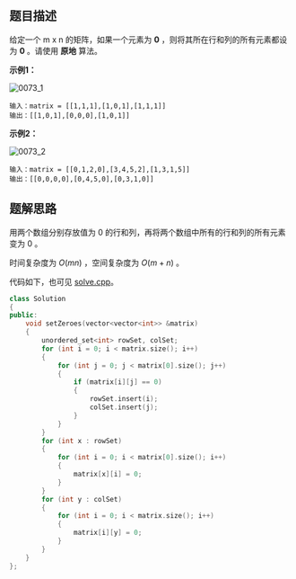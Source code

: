 ## 题目描述

给定一个 m x n 的矩阵，如果一个元素为 **0** ，则将其所在行和列的所有元素都设为 **0** 。请使用 **原地** 算法。

**示例1：**

![0073_1](https://assets.leetcode.com/uploads/2020/08/17/mat1.jpg)

```
输入：matrix = [[1,1,1],[1,0,1],[1,1,1]]
输出：[[1,0,1],[0,0,0],[1,0,1]]
```

**示例2：**

![0073_2](https://assets.leetcode.com/uploads/2020/08/17/mat2.jpg)

```
输入：matrix = [[0,1,2,0],[3,4,5,2],[1,3,1,5]]
输出：[[0,0,0,0],[0,4,5,0],[0,3,1,0]]
```

## 题解思路

用两个数组分别存放值为 0 的行和列，再将两个数组中所有的行和列的所有元素变为 0 。

时间复杂度为 $O(mn)$ ，空间复杂度为 $O(m+n)$ 。

代码如下，也可见 [solve.cpp](./solve.cpp)。

```c++
class Solution
{
public:
    void setZeroes(vector<vector<int>> &matrix)
    {
        unordered_set<int> rowSet, colSet;
        for (int i = 0; i < matrix.size(); i++)
        {
            for (int j = 0; j < matrix[0].size(); j++)
            {
                if (matrix[i][j] == 0)
                {
                    rowSet.insert(i);
                    colSet.insert(j);
                }
            }
        }
        for (int x : rowSet)
        {
            for (int i = 0; i < matrix[0].size(); i++)
            {
                matrix[x][i] = 0;
            }
        }
        for (int y : colSet)
        {
            for (int i = 0; i < matrix.size(); i++)
            {
                matrix[i][y] = 0;
            }
        }
    }
};

```
